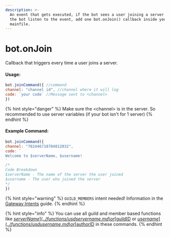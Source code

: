 ```yaml
---
description: >-
  An event that gets executed, if the bot sees a user joining a server. To let
  the bot listen to the event, add one bot.onJoin() callback inside your
  mainfile.
---
```


# bot.onJoin

Callback that triggers every time a user joins a server.

#### Usage:

```javascript
bot.joinCommand({ //command
channel: "channel id", //channel where it will log
code: `your code` //Message sent to <channel>
})
```

{% hint style="danger" %}
Make sure the \<channel> is in the server. So recommended to use server variables (if your bot isn't for 1 server)
{% endhint %}

#### Example Command:

```javascript
bot.joinCommand({ 
channel: "782446718704812032", 
code: `
Welcome to $serverName, $username!
`
/*
Code Breakdown
$serverName - The name of the server the user joined
$username - The user who joined the server
*/
}) 
```

{% hint style="warning" %}
`GUILD_MEMBERS` intent needed! Information in the [Gateway Intents](../other/gateway-intents.md) guide.
{% endhint %}

{% hint style="info" %}
You can use all guild and member based functions like [$serverName](../functions/usdservername.md) or [$guildID](../functions/usdguildid.md) or [$username](../functions/usdusername.md) or [$authorID](../functions/usdauthorid.md) in these commands.
{% endhint %}

